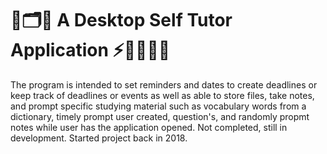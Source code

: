 # 🔎🗂💾 A Desktop Self Tutor Application ⚡️📑👨🏽‍💻

The program is intended to set reminders and dates to create deadlines or keep track of deadlines or events as well as able to store files, take notes, 
and prompt specific studying material such as vocabulary words from a dictionary, timely prompt user created, question's, and randomly propmt notes while 
user has the application opened. Not completed, still in development. Started project back in 2018.
